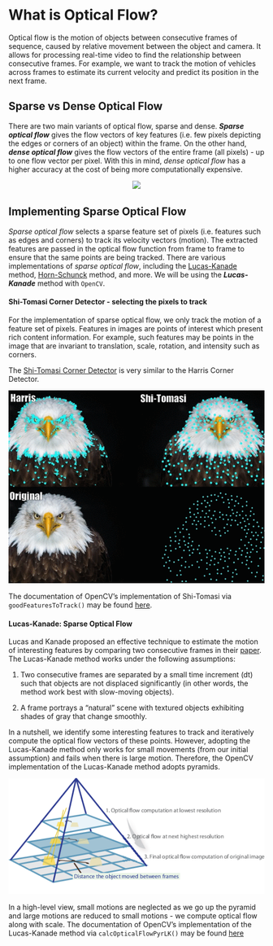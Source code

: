 # What is Optical Flow?

Optical flow is the motion of objects between consecutive
frames of sequence, caused by relative movement between the
object and camera. It allows for processing real-time video
to find the relationship between consecutive frames. For example,
we want to track the motion of vehicles across frames to estimate
its current velocity and predict its position in the next frame.

## Sparse vs Dense Optical Flow

There are two main variants of optical flow, sparse and dense.
__*Sparse optical flow*__ gives the flow vectors of key features
(i.e. few pixels depicting the edges or corners of an object)
within the frame. On the other hand, __*dense optical flow*__  gives 
the flow vectors of the entire frame (all pixels) - up to one 
flow vector per pixel. With this in mind, *dense optical flow* 
has a higher accuracy at the cost of being more computationally expensive. 

<p align="center">
  <img src="imgs/sparse-vs-dense.gif">
</p>

## Implementing Sparse Optical Flow

*Sparse optical flow* selects a sparse feature set of pixels
(i.e. features such as edges and corners) to track its velocity
vectors (motion). The extracted features are passed in the optical
flow function from frame to frame to ensure that the same points are
being tracked. There are various implementations of
*sparse optical flow*, including the [Lucas-Kanade](https://en.wikipedia.org/wiki/Lucas%E2%80%93Kanade_method) method, [Horn-Schunck](https://en.wikipedia.org/wiki/Horn%E2%80%93Schunck_method) method, and more. We will be using the
__*Lucas-Kanade*__ method with `OpenCV`.

#### Shi-Tomasi Corner Detector - selecting the pixels to track

For the implementation of sparse optical flow, we only track the motion
of a feature set of pixels. Features in images are points of interest which
present rich content information. For example, such features may be points
in the image that are invariant to translation, scale, rotation, and intensity
such as corners.

The [Shi-Tomasi Corner Detector](https://en.wikipedia.org/wiki/Corner_detection#The_Harris_&_Stephens_/_Shi%E2%80%93Tomasi_corner_detection_algorithms) is very similar to the Harris Corner Detector.

<p align="center">
  <img src="imgs/harris-vs-shi-tomasi.gif">
</p>

The documentation of OpenCV’s implementation of Shi-Tomasi via
`goodFeaturesToTrack()` may be found [here](https://docs.opencv.org/3.0-beta/modules/imgproc/doc/feature_detection.html#goodfeaturestotrack).


#### Lucas-Kanade: Sparse Optical Flow

Lucas and Kanade proposed an effective technique to estimate the motion of interesting 
features by comparing two consecutive frames in their [paper](https://ri.cmu.edu/pub_files/pub3/lucas_bruce_d_1981_2/lucas_bruce_d_1981_2.pdf). The Lucas-Kanade method works under the following assumptions:

  1. Two consecutive frames are separated by a small time increment (dt) such that objects are not displaced significantly (in other words, the method work best with slow-moving objects).

  2. A frame portrays a “natural” scene with textured objects exhibiting shades of gray that change smoothly.

In a nutshell, we identify some interesting features to track and iteratively compute the optical flow vectors of these points. However, adopting the Lucas-Kanade method only works for small movements (from our initial assumption) and fails when there is large motion. Therefore, the OpenCV implementation of the Lucas-Kanade method adopts pyramids.

<p align="center">
  <img src="imgs/lucas-kanade-pyramid.png">
</p>

In a high-level view, small motions are neglected as we go up the pyramid and large motions are reduced to small motions - we compute optical flow along with scale. The documentation of OpenCV’s implementation of the Lucas-Kanade method via `calcOpticalFlowPyrLK()` may be found [here](https://docs.opencv.org/3.0-beta/modules/video/doc/motion_analysis_and_object_tracking.html#calcopticalflowpyrlk)